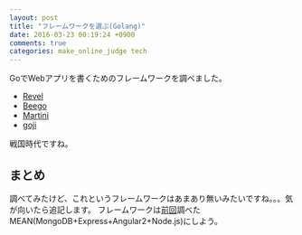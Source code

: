 ```yaml
---
layout: post
title: "フレームワークを選ぶ(Golang)"
date: 2016-03-23 00:19:24 +0900
comments: true
categories: make_online_judge tech
---
```


GoでWebアプリを書くためのフレームワークを調べました。

+ [Revel](https://revel.github.io/)
+ [Beego](http://beego.me/)
+ [Martini](https://github.com/go-martini/martini/blob/master/translations/README_ja_JP.md)
+ [goji](https://github.com/zenazn/goji)

<script type="text/javascript" src="//www.google.co.jp/trends/embed.js?hl=ja&q=Revel+golang,+Beego+Golang,+Martini+Golang,+goji+Golang&date=1/2015+12m&cmpt=q&tz=Etc/GMT-9&tz=Etc/GMT-9&content=1&cid=TIMESERIES_GRAPH_0&export=5&w=800&h=330"></script>

戦国時代ですね。

## まとめ
調べてみたけど、これというフレームワークはあまあり無いみたいですね。。。気が向いたら追記します。
フレームワークは[前回](http://www.tac42.net/blog/2016/03/22/makeonlinejudgev02/)調べたMEAN(MongoDB+Express+Angular2+Node.js)にしよう。
